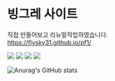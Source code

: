 # 빙그레 사이트
직접 만들어보고 리뉴얼작업하였습니다.<br />
https://flysky31.github.io/pf1/

<img src="https://img.shields.io/badge/Html5-E34F26?style=flat-square&logo=Html5&logoColor=white"/> <img src="https://img.shields.io/badge/css3-1572B6?style=flat-square&logo=css3&logoColor=white"/> <img src="https://img.shields.io/badge/Javascript-F7DF1E?style=flat-square&logo=Javascript&logoColor=white"/> <img src="https://img.shields.io/badge/Jquery-0769AD?style=flat-square&logo=Jquery&logoColor=white"/>

![Anurag's GitHub stats](https://github-readme-stats.vercel.app/api?username=flysky31&show_icons=true&theme=radical)
